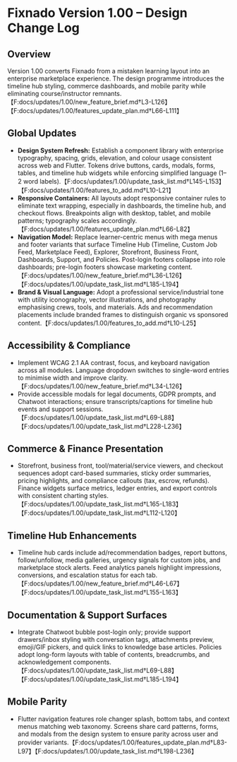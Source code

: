 # Fixnado Version 1.00 – Design Change Log

## Overview
Version 1.00 converts Fixnado from a mistaken learning layout into an enterprise marketplace experience. The design programme introduces the timeline hub styling, commerce dashboards, and mobile parity while eliminating course/instructor remnants.【F:docs/updates/1.00/new_feature_brief.md†L3-L126】【F:docs/updates/1.00/features_update_plan.md†L66-L111】

## Global Updates
- **Design System Refresh:** Establish a component library with enterprise typography, spacing, grids, elevation, and colour usage consistent across web and Flutter. Tokens drive buttons, cards, modals, forms, tables, and timeline hub widgets while enforcing simplified language (1–2 word labels).【F:docs/updates/1.00/update_task_list.md†L145-L153】【F:docs/updates/1.00/features_to_add.md†L10-L21】
- **Responsive Containers:** All layouts adopt responsive container rules to eliminate text wrapping, especially in dashboards, the timeline hub, and checkout flows. Breakpoints align with desktop, tablet, and mobile patterns; typography scales accordingly.【F:docs/updates/1.00/features_update_plan.md†L66-L82】
- **Navigation Model:** Replace learner-centric menus with mega menus and footer variants that surface Timeline Hub (Timeline, Custom Job Feed, Marketplace Feed), Explorer, Storefront, Business Front, Dashboards, Support, and Policies. Post-login footers collapse into role dashboards; pre-login footers showcase marketing content.【F:docs/updates/1.00/new_feature_brief.md†L36-L126】【F:docs/updates/1.00/update_task_list.md†L185-L194】
- **Brand & Visual Language:** Adopt a professional service/industrial tone with utility iconography, vector illustrations, and photography emphasising crews, tools, and materials. Ads and recommendation placements include branded frames to distinguish organic vs sponsored content.【F:docs/updates/1.00/features_to_add.md†L10-L25】

## Accessibility & Compliance
- Implement WCAG 2.1 AA contrast, focus, and keyboard navigation across all modules. Language dropdown switches to single-word entries to minimise width and improve clarity.【F:docs/updates/1.00/new_feature_brief.md†L34-L126】
- Provide accessible modals for legal documents, GDPR prompts, and Chatwoot interactions; ensure transcripts/captions for timeline hub events and support sessions.【F:docs/updates/1.00/update_task_list.md†L69-L88】【F:docs/updates/1.00/update_task_list.md†L228-L236】

## Commerce & Finance Presentation
- Storefront, business front, tool/material/service viewers, and checkout sequences adopt card-based summaries, sticky order summaries, pricing highlights, and compliance callouts (tax, escrow, refunds). Finance widgets surface metrics, ledger entries, and export controls with consistent charting styles.【F:docs/updates/1.00/update_task_list.md†L165-L183】【F:docs/updates/1.00/update_task_list.md†L112-L120】

## Timeline Hub Enhancements
- Timeline hub cards include ad/recommendation badges, report buttons, follow/unfollow, media galleries, urgency signals for custom jobs, and marketplace stock alerts. Feed analytics panels highlight impressions, conversions, and escalation status for each tab.【F:docs/updates/1.00/new_feature_brief.md†L46-L67】【F:docs/updates/1.00/update_task_list.md†L155-L163】

## Documentation & Support Surfaces
- Integrate Chatwoot bubble post-login only; provide support drawers/inbox styling with conversation tags, attachments preview, emoji/GIF pickers, and quick links to knowledge base articles. Policies adopt long-form layouts with table of contents, breadcrumbs, and acknowledgement components.【F:docs/updates/1.00/update_task_list.md†L69-L88】【F:docs/updates/1.00/update_task_list.md†L185-L194】

## Mobile Parity
- Flutter navigation features role changer splash, bottom tabs, and context menus matching web taxonomy. Screens share card patterns, forms, and modals from the design system to ensure parity across user and provider variants.【F:docs/updates/1.00/features_update_plan.md†L83-L97】【F:docs/updates/1.00/update_task_list.md†L198-L236】
